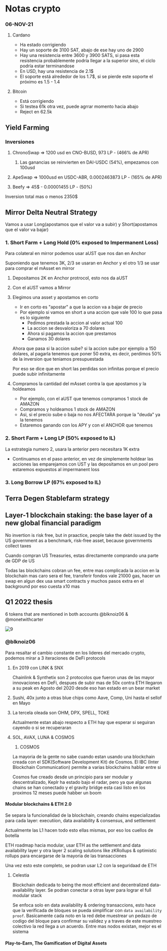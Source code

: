 # Notas crypto

### 06-NOV-21

1. Cardano

   - Ha estado corrigiendo
   - Hay un soporte de 3100 SAT, abajo de ese hay uno de 2900
   - Hay una resistencia entre 3600 y 3900 SATS, si pasa esta resistencia probablemente podría llegar a la superior sino, el ciclo podría estar terminandose
   - En USD, hay una resistencia de 2.1$
   - El soporte está alrededor de los 1.7$, si se pierde este soporte el próximo es 1.5 - 1.4

2. Bitcoin

   - Está corrigiendo
   - Si testea 61k otra vez, puede agrrar momento hacia abajo
   - Reject en 62.5k

## Yield Farming

### Inversiones

1. ChronoSwap => 1200 usd en CNO-BUSD, 973 LP - (466% de APR)

   1. Las ganancias se reinvierten en DAI-USDC (54%), empezamos con 100usd

2. ApeSwap => 1000usd en USDC-ABR, 0.0002463873 LP - (165% de APR)

3. Beefy => 45$ - 0.00001455 LP - (50%)

Inversion total mas o menos 2350$

## Mirror Delta Neutral Strategy

Vamos a usar Long(apostamos que el valor va a subir) y Short(apostamos que el valor va bajar)

### 1. Short Farm + Long Hold (0% exposed to Impermanent Loss)

Para colateral en mirror podemos usar aUST que nos dan en Anchor

Suponiendo que tenemos 3K, 2/3 se usaran en Anchor y el otro 1/3 se usar para comprar el mAsset en mirror

1. Depositamos 2K en Anchor protrocol, esto nos da aUST
2. Con el aUST vamos a Mirror
3. Elegimos una asset y apostamos en corto

   - Ir en corto es "apostar" a que la accion va a bajar de precio
   - Por ejemplo si vamos en short a una accion que vale 100 lo que pasa es lo siguiente
     - Pedimos prestada la accion al valor actual 100
     - La accion se desvaloriza a 70 dolares
     - Ahora si pagamos la accion que prestamos
     - Ganamos 30 dolares

   Ahora que pasa si la accion sube? si la accion sube por ejemplo a 150 dolares, al pagarla tenemos que poner 50 extra, es decir, perdimos 50% de la inversion que teniamos presupuestada

   Por eso se dice que en short las perdidas son infinitas porque el precio puede subir infinitamente

4. Compramos la cantidad del mAsset contra la que apostamos y la holdeamos

   - Por ejemplo, con el aUST que tenemos compramos 1 stock de AMAZON
   - Compramos y holdeamos 1 stock de AMAZON
   - Asi, si el precio sube o baja no nos AFECTARA porque la "deuda" ya la tenemos
   - Estaremos ganando con los APY y con el ANCHOR que tenemos

### 2. Short Farm + Long LP (50% exposed to IL)

La estrategia numero 2, usara la anterior pero necesitara 1K extra

- Continuamos en el paso anterior, en vez de simplemente holdear las acciones las emparejamos con UST y las depositamos en un pool pero estaremos expuestos al impermanent loss

### 3. Long Borrow LP (67% exposed to IL)

## Terra Degen Stablefarm strategy

## Layer-1 blockchain staking: the base layer of a new global financial paradigm

No invertion is risk free, but in praactice, people take the debt issued by the US government as a benchmark, risk-free asset, because governments collect taxes

Cuando compran US Treasuries, estas directamente comprando una parte de GDP de US

Todas las blockchains cobran un fee, entre mas complicada la accion en la blockchain mas caro sera el fee, transferir fondos vale 21000 gas, hacer un swap en algun dex usa smart contracts y muchos pasos extra en el background por eso cuesta x10 mas

## Q1 2022 thesis

6 tokens that are mentioned in both accounts @blknoiz06 & @monetwithcarter

![9](images/9_1.png)

### @blknoiz06

Para resaltar el cambio constante en los lideres del mercado crypto, podemos mirar a 3 iteraciones de DeFi protocols

1. En 2019 con LINK & SNX

   Chainlink & Synthetix son 2 protocolos que fueron unas de las mayor innovaciones en DeFi, despues de subir mas de 50x contra ETH llegaron a su peak en Agosto del 2020 desde eso han estado en un bear market

2. Sushi, 40x junto a otras blue chips como Aave, Comp, Uni hasta el sellof en Mayo

3. La tercela oleada son OHM, DPX, SPELL, TOKE

   Actualmente estan abajo respecto a ETH hay que esperar si seguiran cayendo o si se recuperaran

4. SOL, AVAX, LUNA & COSMOS

   1. COSMOS

   La mayoria de la gente no sabe cuando estan usando una blockchain creada con el SDK(Software Development Kit) de Cosmos. El IBC (Inter Blockchain Communication) permite a varias blockchains hablar entre si

   Cosmos fue creado desde un principio para ser modular y descentralizado, Keplr ha estado bajo el radar, pero ya que algunas chains se han conectado y el gravity bridge esta casi listo en los proximos 12 meses puede habber un boom

#### Modular blockchains & ETH 2.0

Se separa la funcionalidad de la blockchain, creando chains especializadas para cada layer: executiion, data availability & consensus, and settlement

Actualmente las L1 hacen todo esto ellas mismas, por eso los cuellos de botella

ETH roadmap hacia modular, usar ETH as the settlement and data availability layer y otra layer 2 scaling solutions like zKRollups & optimistic rollups para encargarse de la mayoria de las transacciones

Una vez esto este completo, se podran usar L2 con la seguridaad de ETH

1. Celestia

   Blockchain dedicada to being the most efficient and decentralized data-availability layer. Se podran conectar a otras layer para lograr el full modular stack

   Se enfoca solo en data availability & ordering transaccions, esto hace que la verificada de bloques se pueda simplificar con `data availability proof`. Basicamente cada noto en la red debe muestrear un pedazo de codigo del bloque para confirmar su validez y a traves de este muestreo colectivo la red llega a un acuerdo. Entre mas nodos existan, mejor es el sistema

#### Play-to-Earn, The Gamification of Digital Assets
